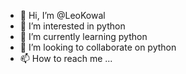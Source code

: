 - 👋 Hi, I’m @LeoKowal
- 👀 I’m interested in python
- 🌱 I’m currently learning python
- 💞️ I’m looking to collaborate on python
- 📫 How to reach me ...

<!---
LeoKowal/LeoKowal is a ✨ special ✨ repository because its `README.md` (this file) appears on your GitHub profile.
You can click the Preview link to take a look at your changes.
--->
